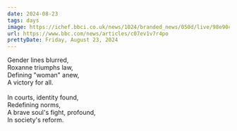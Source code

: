 ```yaml
---
date: 2024-08-23
tags: days
image: https://ichef.bbci.co.uk/news/1024/branded_news/050d/live/98e90c60-60e2-11ef-a608-7923e023d75e.png
url: https://www.bbc.com/news/articles/c07ev1v7r4po
prettyDate: Friday, August 23, 2024
---
```

Gender lines blurred,  <br>Roxanne triumphs law,  <br>Defining "woman" anew,  <br>A victory for all.<br><br>In courts, identity found,  <br>Redefining norms,  <br>A brave soul's fight, profound,  <br>In society's reform.